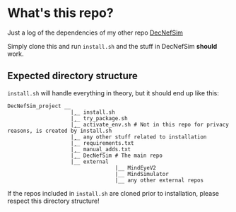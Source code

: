 # What's this repo?

Just a log of the dependencies of my other repo [DecNefSim](https://github.com/AlexOlza/DecNefSim)

Simply clone this and run `install.sh` and the stuff in DecNefSim **should** work.

## Expected directory structure

`install.sh` will handle everything in theory, but it should end up like this:

```
DecNefSim_project __
                    |̣̣̣__ install.sh
                    |̣̣̣__ try_package.sh
                    |̣̣̣__ activate_env.sh # Not in this repo for privacy reasons, is created by install.sh
                    |̣̣̣__ any other stuff related to installation
                    |̣̣̣__ requirements.txt
                    |̣̣̣__ manual_adds.txt
                    |̣̣̣__ DecNefSim # The main repo
                    |__ external
                                  |__ MindEyeV2
                                  |__ MindSimulator
                                  |__ any other external repos
```

If the repos included in `install.sh` are cloned prior to installation, please respect this directory structure!
